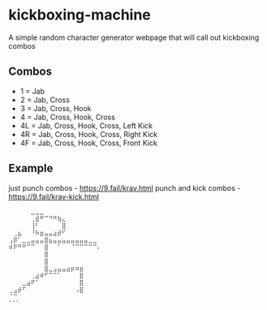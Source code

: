 # kickboxing-machine
A simple random character generator webpage that will call out kickboxing combos 

## Combos 
- 1 = Jab
- 2 = Jab, Cross
- 3 = Jab, Cross, Hook
- 4 = Jab, Cross, Hook, Cross
- 4L = Jab, Cross, Hook, Cross, Left Kick
- 4R = Jab, Cross, Hook, Cross, Right Kick
- 4F = Jab, Cross, Hook, Cross, Front Kick

## Example 

just punch combos - https://9.fail/krav.html
punch and kick combos - https://9.fail/krav-kick.html

```⠀
⠀⠀⠀⠀⠀⣀⣀⣀⠀⠀⠀⠀⠀⠀⠀⠀⠀⠀⠀
⠀⠀⠀⠀⠀⢀⣾⠛⠉⠙⠛⢷⣄⠀⠀⠀⠀⠀⠀⠀⠀
⠀⠀⠀⠀⠀⢸⠃⠀⠀⠀⠀⠀⣿⠀⠀⠀⠀⠀⠀⠀⠀
⠀⢀⣦⠀⠀⠘⠷⣶⣤⣤⣴⡾⠋⠀⠀⠀⠀⠀⠀⠀⠀
⢠⡿⠁⣀⣀⣤⣤⣤⣿⣦⣤⣤⣤⣤⣤⣤⣤⣤⣀⣀⠀
⠾⠟⠛⠛⠉⠉⠀⠀⣿⠀⠀⠁⠀⠀⠈⠉⠉⠉⠉⠉⠄
⠀⠀⠀⠀⠀⠀⠀⠀⣿⠀⠀⠀⠀⠀⠀⠀⠀⠀⠀⠀⠀
⠀⠀⠀⠀⠀⠀⠀⠀⣿⠀⠀⠀⠀⠀⠀⠀⠀⠀⠀⠀⠀
⠀⠀⠀⠀⠀⠀⠀⠀⣿⣀⣠⣤⣤⣴⡶⠶⣶⠀⠀⠀⠀
⠀⠀⠀⠀⠀⢀⣴⠾⠋⠉⠉⠁⠀⠀⠀⠀⣿⠀⠀⠀⠀
⠀⠀⠀⣀⣴⠟⠁⠀⠀⠀⠀⠀⠀⠀⠀⠀⣿⠀⠀⠀⠀
⢀⣠⡾⠋⠀⠀⠀⠀⠀⠀⠀⠀⠀⠀⠀⠠⣿⠀⠀⠀⠀
⠈⠉⠀
```⠀⠀⠀⠀⠀⠀⠀⠀⠀⠀⠀⠀⠀⠀⠀⠀⠀⠀
